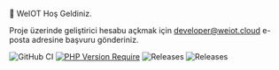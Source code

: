 👋 WeIOT Hoş Geldiniz.


Proje üzerinde geliştirici hesabu açkmak için developer@weiot.cloud e-posta adresine başvuru gönderiniz.  

![GitHub CI](https://github.com/dwyl/auth_plug/actions/workflows/ci.yml/badge.svg)
[![PHP Version Require](https://badgen.net/packagist/php/weiot/phpsdk)](https://packagist.org/packages/weiot/phpsdk)
![Releases](https://badgen.net/github/releases/Weiot-Cloud/React-Saas-Frontend-Kit)
![Releases](https://badgen.net/github/issues/Weiot-Cloud/Php-Saas-SDK)




